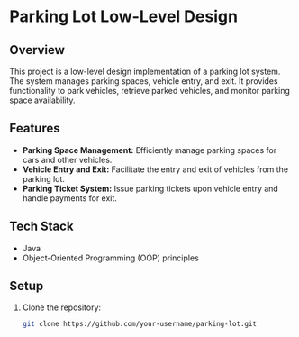 # Parking Lot Low-Level Design

## Overview

This project is a low-level design implementation of a parking lot system. The system manages parking spaces, vehicle entry, and exit. It provides functionality to park vehicles, retrieve parked vehicles, and monitor parking space availability.

## Features

- **Parking Space Management:** Efficiently manage parking spaces for cars and other vehicles.
- **Vehicle Entry and Exit:** Facilitate the entry and exit of vehicles from the parking lot.
- **Parking Ticket System:** Issue parking tickets upon vehicle entry and handle payments for exit.

## Tech Stack

- Java
- Object-Oriented Programming (OOP) principles

## Setup

1. Clone the repository:

   ```bash
   git clone https://github.com/your-username/parking-lot.git
